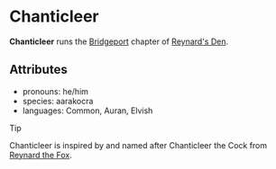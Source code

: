 # Chanticleer

**Chanticleer** runs the [Bridgeport](../bridgeport.md) chapter of [Reynard's Den](../../../organizations/reynards-den).

## Attributes

- pronouns: he/him
- species: aarakocra
- languages: Common, Auran, Elvish

> [!TIP]
> Chanticleer is inspired by and named after Chanticleer the Cock from [Reynard the Fox](https://en.wikipedia.org/wiki/Reynard_the_Fox).
